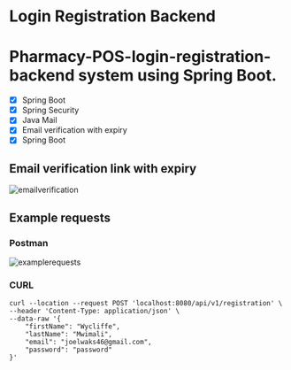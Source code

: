 # Login Registration Backend 

# Pharmacy-POS-login-registration-backend system using Spring Boot.


- [x] Spring Boot
- [x] Spring Security
- [x] Java Mail
- [x] Email verification with expiry
- [x] Spring Boot

## Email verification link with expiry

![emailverification](https://github.com/wycliffemwimali/Pharmacy-POS-login-registration-backend/assets/99508839/1de1457d-1b02-4b3d-b4c6-49c366a6bb41)

## Example requests
### Postman
![examplerequests](https://github.com/wycliffemwimali/Pharmacy-POS-login-registration-backend/assets/99508839/cd3bdd60-0b1f-4634-b93f-76e27ff9bd9a)

### CURL
```
curl --location --request POST 'localhost:8080/api/v1/registration' \
--header 'Content-Type: application/json' \
--data-raw '{
    "firstName": "Wycliffe",
    "lastName": "Mwimali",
    "email": "joelwaks46@gmail.com",
    "password": "password"
}'
```

